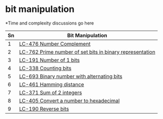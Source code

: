 # bit manipulation

*Time and complexity discussions go here

| Sn           | Bit Manipulation           |
|-------------|-------------| 
|1| [LC-476 Number Complement](https://github.com/madhurbhargava/bit_manipulations/blob/master/lc_476_number_complement.java)
|2| [LC-762 Prime number of set bits in binary representation](https://github.com/madhurbhargava/bit_manipulations/blob/master/lc_762_prime_number_of_set_bits.java) 
|3| [LC-191 Number of 1 bits](https://github.com/madhurbhargava/bit_manipulations/blob/master/lc_191_number_of_1_bits.java)
|4| [LC-338 Counting bits](https://github.com/madhurbhargava/bit_manipulations/blob/master/lc_338_counting_bits.java)
|5| [LC-693 Binary number with alternating bits](https://github.com/madhurbhargava/bit_manipulations/blob/master/lc_693_binary_number_with_alternating_bits.java)
|6| [LC-461 Hamming distance](https://github.com/madhurbhargava/bit_manipulations/blob/master/lc_461_hamming_distance.java)
|7| [LC-371 Sum of 2 integers](https://github.com/madhurbhargava/bit_manipulations/blob/master/lc_371_sum_of_two_integers.java)
|8| [LC-405 Convert a number to hexadecimal](https://github.com/madhurbhargava/bit_manipulations/blob/master/lc_405_convert_number_to_hex.java)
|9| [LC-190 Reverse bits](https://github.com/madhurbhargava/bit_manipulations/blob/master/lc_190_reverse_bits.java)
